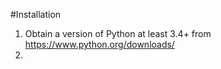 #Installation

1. Obtain a version of Python at least 3.4+ from https://www.python.org/downloads/
2. 
